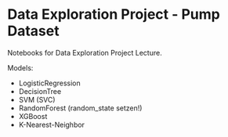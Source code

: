 # Data Exploration Project - Pump Dataset
Notebooks for Data Exploration Project Lecture.

Models:
- LogisticRegression
- DecisionTree
- SVM (SVC)
- RandomForest (random_state setzen!)
- XGBoost
- K-Nearest-Neighbor
